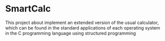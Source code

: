 # SmartCalc
This project about implement an extended version of the usual calculator, which can be found in the standard applications of each operating system in the C programming language using structured programming
